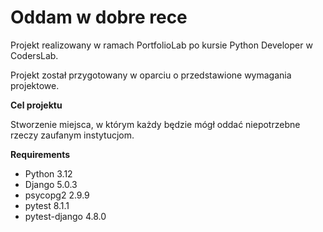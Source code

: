# Oddam w dobre rece

Projekt realizowany w ramach PortfolioLab po kursie Python Developer w CodersLab.

Projekt został przygotowany w oparciu o przedstawione wymagania projektowe.

**Cel projektu**

Stworzenie miejsca, w którym każdy będzie mógł oddać niepotrzebne rzeczy zaufanym instytucjom.

**Requirements**

- Python 3.12
- Django 5.0.3
- psycopg2 2.9.9
- pytest 8.1.1
- pytest-django 4.8.0

